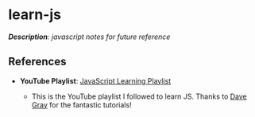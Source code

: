 # learn-js

***Description**: javascript notes for future reference*

## References

- **YouTube Playlist**: [JavaScript Learning Playlist](https://youtu.be/EfAl9bwzVZk?si=2PDMKem2dURULULA)

  - This is the YouTube playlist I followed to learn JS. Thanks to [Dave Gray](https://www.youtube.com/@DaveGrayTeachesCode) for the fantastic tutorials!
